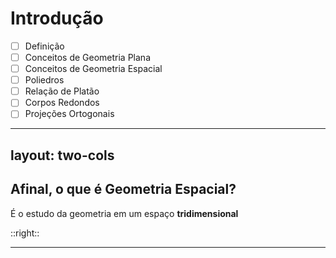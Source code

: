 # Introdução

- [ ] Definição
- [ ] Conceitos de Geometria Plana
- [ ] Conceitos de Geometria Espacial
- [ ] Poliedros
- [ ] Relação de Platão
- [ ] Corpos Redondos
- [ ] Projeções Ortogonais

---
layout: two-cols
---

## Afinal, o que é **Geometria Espacial**?

É o estudo da geometria em um espaço
**tridimensional**

::right::

<Solids />

---
